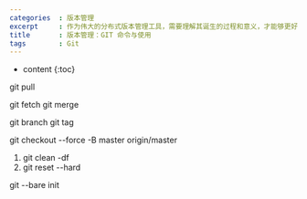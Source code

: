 ```yaml
---
categories  : 版本管理
excerpt     : 作为伟大的分布式版本管理工具，需要理解其诞生的过程和意义，才能够更好的使用好它
title       : 版本管理：GIT 命令与使用
tags        : Git
---
```


* content
{:toc}

git pull

git fetch
git merge

git branch
git tag

git checkout --force -B master origin/master

1. git clean -df
2. git reset --hard

git --bare init
